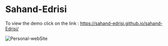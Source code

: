 # Sahand-Edrisi

To view the demo click on the link : https://sahand-edrisi.github.io/sahand-Edrisi/

![Personal-webSite](https://github.com/user-attachments/assets/6ff8a2f9-9c18-4383-8f79-6cf40441d83c)





